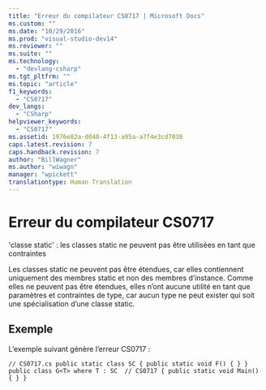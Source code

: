 ```yaml
---
title: "Erreur du compilateur CS0717 | Microsoft Docs"
ms.custom: ""
ms.date: "10/29/2016"
ms.prod: "visual-studio-dev14"
ms.reviewer: ""
ms.suite: ""
ms.technology: 
  - "devlang-csharp"
ms.tgt_pltfrm: ""
ms.topic: "article"
f1_keywords: 
  - "CS0717"
dev_langs: 
  - "CSharp"
helpviewer_keywords: 
  - "CS0717"
ms.assetid: 1976e82a-d048-4f13-a95a-a7f4e3cd7038
caps.latest.revision: 7
caps.handback.revision: 7
author: "BillWagner"
ms.author: "wiwagn"
manager: "wpickett"
translationtype: Human Translation
---
```

# Erreur du compilateur CS0717
'classe static' : les classes static ne peuvent pas être utilisées en tant que contraintes  
  
 Les classes static ne peuvent pas être étendues, car elles contiennent uniquement des membres static et non des membres d’instance. Comme elles ne peuvent pas être étendues, elles n’ont aucune utilité en tant que paramètres et contraintes de type, car aucun type ne peut exister qui soit une spécialisation d’une classe static.  
  
## Exemple  
 L’exemple suivant génère l’erreur CS0717 :  
  
```  
// CS0717.cs public static class SC { public static void F() { } } public class G<T> where T : SC  // CS0717 { public static void Main() { } }  
```